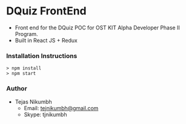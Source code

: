 # DQuiz FrontEnd
- Front end for the DQuiz POC for OST KIT Alpha Developer Phase II Program.
- Built in React JS + Redux

### Installation Instructions
```
> npm install
> npm start
```

### Author
- Tejas Nikumbh
  - Email: tejnikumbh@gmail.com
  - Skype: tjnikumbh
